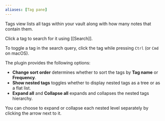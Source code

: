 ```yaml
---
aliases: [Tag pane]
---
```


Tags view lists all tags within your vault along with how many notes that contain them.

Click a tag to search for it using [[Search]].

To toggle a tag in the search query, click the tag while pressing `Ctrl` (or `Cmd` on macOS).

The plugin provides the following options:

- **Change sort order** determines whether to sort the tags by **Tag name** or **Frequency**.
- **Show nested tags** toggles whether to display nested tags as a tree or as a flat list.
- **Expand all** and **Collapse all** expands and collapses the nested tags hierarchy.

You can choose to expand or collapse each nested level separately by clicking the arrow next to it.
